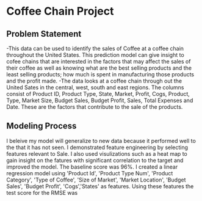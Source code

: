 # Coffee Chain Project

## Problem Statement 
-This data can be used to identify the sales of Coffee at a coffee chain throughout the United States. This prediction model can give insight to cofee chains that are interested in the factors that may affect the sales of their coffee as well as knowing what are the best selling products and the least selling products; how much is spent in manufacturing those products and the profit made. 
-The data looks at a coffee chain through out the United Sates in the central, west, south and east regions. The columns consist of Product ID, Product Type, State, Market, Profit, Cogs, Product, Type, Market Size, Budget Sales, Budget Profit, Sales, Total Expenses and Date. These are the factors that contribute to the sale of the products. 

## Modeling Process
I beleive my model will generalize to new data because it performed well to the that it has not seen. I demonstrated feature engineering by selecting features relevant to Sale. I also used visulizations such as a heat map to gain insight on the fatures with significant correlation to the target and improved the model. The baseline score was 96%. I created a linear regression model using 'Product Id', 'Product Type Num', 'Product Category', 'Type of Coffee', 'Size of Market', 'Market Location', 'Budget Sales', 'Budget Profit', 'Cogs','States' as features. Using these features the test score for the RMSE was

